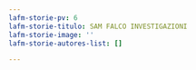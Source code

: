 ```yaml
---
lafm-storie-pv: 6
lafm-storie-titulo: SAM FALCO INVESTIGAZIONI
lafm-storie-image: ''
lafm-storie-autores-list: []

---
```

